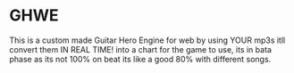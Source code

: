 # GHWE
This is a custom made Guitar Hero Engine for web by using YOUR mp3s itll convert them IN REAL TIME! into a chart for the game to use, its in bata phase as its not 100% on beat its like a good 80% with different songs.
